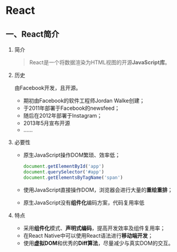 # React

## 一、React简介

1. 简介

   > React是一个将数据渲染为HTML视图的开源**JavaScript库**。

2. 历史

   由Facebook开发，且开源。

   - 期初由Facebook的软件工程师Jordan Walke创建；
   - 于2011年部署于Facebook的newsfeed；
   - 随后在2012年部署于Instagram；
   - 2013年5月宣布开源
   - ……

3. 必要性

   - 原生JavaScript操作DOM繁琐、效率低；

     ```js
     document.getElementById('app')
     document.querySelector('#app')
     document.getElementsByTagName('span')
     ```

   - 使用JavaScript直接操作DOM，浏览器会进行大量的**重绘重排**；

   - 原生JavaScript没有**组件化**编码方案，代码复用率低

4. 特点

   - 采用**组件化**模式、**声明式编码**，提高开发效率及组件复用率；
   - 在React Native中可以使用React语法进行**移动端开发**；
   - 使用**虚拟DOM**和优秀的**Diff算法**，尽量减少与真实DOM的交互。




